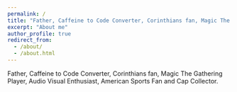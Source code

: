 ```yaml
---
permalink: /
title: "Father, Caffeine to Code Converter, Corinthians fan, Magic The Gathering Player, Audio Visual Enthusiast, American Sports Fan and Cap Collector."
excerpt: "About me"
author_profile: true
redirect_from: 
  - /about/
  - /about.html
---
```


Father, Caffeine to Code Converter, Corinthians fan, Magic The Gathering Player, Audio Visual Enthusiast, American Sports Fan and Cap Collector.